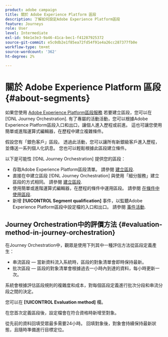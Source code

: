 ```yaml
---
product: adobe campaign
title: 關於 Adobe Experience Platform 區段
description: 了解如何設定Adobe Experience Platform區段
feature: Journeys
role: User
level: Intermediate
exl-id: 94e1e3e3-9a46-41ca-bec1-f41287925372
source-git-commit: e5c0db2e1f85ea72fd54f91e4a26cc287377fb0e
workflow-type: tm+mt
source-wordcount: '362'
ht-degree: 2%

---
```


# 關於 Adobe Experience Platform 區段 {#about-segments}

如果您使用 [Adobe Experience Platform區段服務](https://experienceleague.adobe.com/docs/experience-platform/segmentation/home.html) 若要建立區段，您可以在 [!DNL Journey Orchestration]. 有了專屬的活動活動，您可以根據Adobe Experience Platform區段入口和出口，讓個人進入歷程或前進。 這也可讓您使用簡單或進階運算式編輯器，在歷程中建立複雜條件。

假設您有「銀色客戶」區段。 透過此活動，您可以讓所有新銀級客戶進入歷程，並傳送一系列個人化訊息。 您也可以輕鬆根據此區段建立條件。

以下是可能性 [!DNL Journey Orchestration] 提供您的區段：

* 存取Adobe Experience Platform區段清單。 請參閱 [建立區段](../segment/creating-a-segment.md).
* 直接在中建立區段 [!DNL Journey Orchestration] 與使用「細分服務」建立區段的方式相同。 請參閱 [建立區段](../segment/creating-a-segment.md).
* 使用簡單或進階運算式編輯器，在歷程的條件中運用區段。 請參閱 [在條件中使用區段](../segment/using-a-segment.md).
* 新增 **[!UICONTROL Segment qualification]** 事件，以監聽Adobe Experience Platform區段中設定檔的入口和出口。 請參閱 [事件活動](../building-journeys/segment-qualification-events.md).

## Journey Orchestration中的評價方法 {#evaluation-method-in-journey-orchestration}

在Journey Orchestration中，觀眾是使用下列其中一種評估方法從區段定義產生：

* 串流區段 — 當新資料流入系統時，區段的對象清單會即時保持最新。
* 批次區段 — 區段的對象清單會根據過去一小時內到達的資料，每小時更新一次。

系統會根據評估區段規則的複雜度和成本，對每個區段定義進行批次分段和串流分段之間的決定。

您可以在 **[!UICONTROL Evaluation method]** 欄。

在您首次定義區段後，設定檔會在符合資格時新增至對象。

從先前的資料回填受眾最多需要24小時。 回填對象後，對象會持續保持最新狀態，且隨時準備進行目標定位。